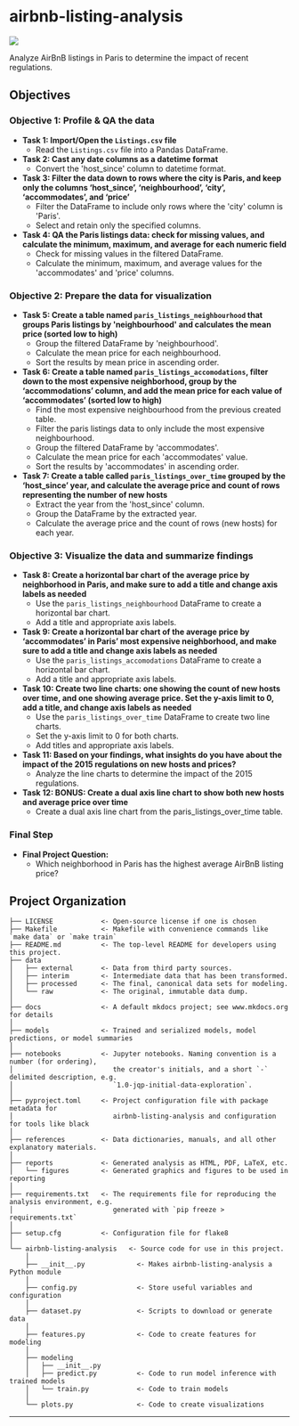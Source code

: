 # airbnb-listing-analysis

<a target="_blank" href="https://cookiecutter-data-science.drivendata.org/">
    <img src="https://img.shields.io/badge/CCDS-Project%20template-328F97?logo=cookiecutter" />
</a>

Analyze AirBnB listings in Paris to determine the impact of recent regulations.

## Objectives

### Objective 1: Profile & QA the data

* **Task 1: Import/Open the `Listings.csv` file**
    * Read the `Listings.csv` file into a Pandas DataFrame.
* **Task 2: Cast any date columns as a datetime format**
    * Convert the 'host_since' column to datetime format.
* **Task 3: Filter the data down to rows where the city is Paris, and keep only the columns ‘host_since’, ‘neighbourhood’, ‘city’, ‘accommodates’, and ‘price’**
    * Filter the DataFrame to include only rows where the 'city' column is 'Paris'.
    * Select and retain only the specified columns.
* **Task 4: QA the Paris listings data: check for missing values, and calculate the minimum, maximum, and average for each numeric field**
    * Check for missing values in the filtered DataFrame.
    * Calculate the minimum, maximum, and average values for the 'accommodates' and 'price' columns.

### Objective 2: Prepare the data for visualization

* **Task 5: Create a table named `paris_listings_neighbourhood` that groups Paris listings by 'neighbourhood' and calculates the mean price (sorted low to high)**
    * Group the filtered DataFrame by 'neighbourhood'.
    * Calculate the mean price for each neighbourhood.
    * Sort the results by mean price in ascending order.
* **Task 6: Create a table named `paris_listings_accomodations`, filter down to the most expensive neighborhood, group by the ‘accommodations’ column, and add the mean price for each value of ‘accommodates’ (sorted low to high)**
    * Find the most expensive neighbourhood from the previous created table.
    * Filter the paris listings data to only include the most expensive neighbourhood.
    * Group the filtered DataFrame by 'accommodates'.
    * Calculate the mean price for each 'accommodates' value.
    * Sort the results by 'accommodates' in ascending order.
* **Task 7: Create a table called `paris_listings_over_time` grouped by the ‘host_since’ year, and calculate the average price and count of rows representing the number of new hosts**
    * Extract the year from the 'host_since' column.
    * Group the DataFrame by the extracted year.
    * Calculate the average price and the count of rows (new hosts) for each year.

### Objective 3: Visualize the data and summarize findings

* **Task 8: Create a horizontal bar chart of the average price by neighborhood in Paris, and make sure to add a title and change axis labels as needed**
    * Use the `paris_listings_neighbourhood` DataFrame to create a horizontal bar chart.
    * Add a title and appropriate axis labels.
* **Task 9: Create a horizontal bar chart of the average price by ‘accommodates’ in Paris’ most expensive neighborhood, and make sure to add a title and change axis labels as needed**
    * Use the `paris_listings_accomodations` DataFrame to create a horizontal bar chart.
    * Add a title and appropriate axis labels.
* **Task 10: Create two line charts: one showing the count of new hosts over time, and one showing average price. Set the y-axis limit to 0, add a title, and change axis labels as needed**
    * Use the `paris_listings_over_time` DataFrame to create two line charts.
    * Set the y-axis limit to 0 for both charts.
    * Add titles and appropriate axis labels.
* **Task 11: Based on your findings, what insights do you have about the impact of the 2015 regulations on new hosts and prices?**
    * Analyze the line charts to determine the impact of the 2015 regulations.
* **Task 12: BONUS: Create a dual axis line chart to show both new hosts and average price over time**
    * Create a dual axis line chart from the paris_listings_over_time table.

### Final Step

* **Final Project Question:**
    * Which neighborhood in Paris has the highest average AirBnB listing price?


## Project Organization

```
├── LICENSE            <- Open-source license if one is chosen
├── Makefile           <- Makefile with convenience commands like `make data` or `make train`
├── README.md          <- The top-level README for developers using this project.
├── data
│   ├── external       <- Data from third party sources.
│   ├── interim        <- Intermediate data that has been transformed.
│   ├── processed      <- The final, canonical data sets for modeling.
│   └── raw            <- The original, immutable data dump.
│
├── docs               <- A default mkdocs project; see www.mkdocs.org for details
│
├── models             <- Trained and serialized models, model predictions, or model summaries
│
├── notebooks          <- Jupyter notebooks. Naming convention is a number (for ordering),
│                         the creator's initials, and a short `-` delimited description, e.g.
│                         `1.0-jqp-initial-data-exploration`.
│
├── pyproject.toml     <- Project configuration file with package metadata for 
│                         airbnb-listing-analysis and configuration for tools like black
│
├── references         <- Data dictionaries, manuals, and all other explanatory materials.
│
├── reports            <- Generated analysis as HTML, PDF, LaTeX, etc.
│   └── figures        <- Generated graphics and figures to be used in reporting
│
├── requirements.txt   <- The requirements file for reproducing the analysis environment, e.g.
│                         generated with `pip freeze > requirements.txt`
│
├── setup.cfg          <- Configuration file for flake8
│
└── airbnb-listing-analysis   <- Source code for use in this project.
    │
    ├── __init__.py             <- Makes airbnb-listing-analysis a Python module
    │
    ├── config.py               <- Store useful variables and configuration
    │
    ├── dataset.py              <- Scripts to download or generate data
    │
    ├── features.py             <- Code to create features for modeling
    │
    ├── modeling                
    │   ├── __init__.py 
    │   ├── predict.py          <- Code to run model inference with trained models          
    │   └── train.py            <- Code to train models
    │
    └── plots.py                <- Code to create visualizations
```

--------

